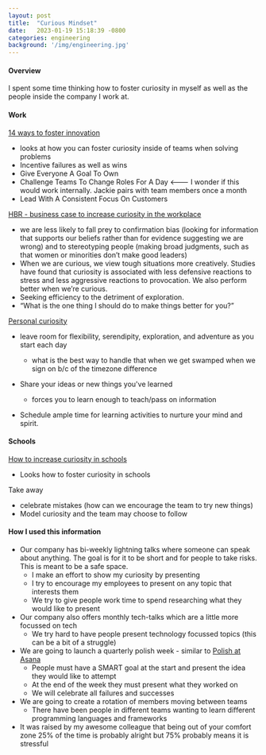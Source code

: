 ```yaml
---
layout: post
title:  "Curious Mindset"
date:   2023-01-19 15:18:39 -0800
categories: engineering 
background: '/img/engineering.jpg'
---
```


#### Overview
I spent some time thinking how to foster curiosity in myself as well as the people inside the company I work at.

#### Work

[14 ways to foster innovation](https://www.forbes.com/sites/forbescoachescouncil/2020/10/08/14-ways-to-foster-curious-and-innovative-teams/?sh=588ad4ef33e8)

- looks at how you can foster curiosity inside of teams when solving problems
- Incentive failures as well as wins
- Give Everyone A Goal To Own
- Challenge Teams To Change Roles For A Day  <--- I wonder if this would work internally.  Jackie pairs with team members once a month
- Lead With A Consistent Focus On Customers


[HBR - business case to increase curiosity in the workplace](https://hbr.org/2018/09/the-business-case-for-curiosity)

-  we are less likely to fall prey to confirmation bias (looking for information that supports our beliefs rather than for evidence suggesting we are wrong) and to stereotyping people (making broad judgments, such as that women or minorities don’t make good leaders)
- When we are curious, we view tough situations more creatively. Studies have found that curiosity is associated with less defensive reactions to stress and less aggressive reactions to provocation. We also perform better when we’re curious.
- Seeking efficiency to the detriment of exploration.
-  “What is the one thing I should do to make things better for you?”


[Personal curiosity](https://medium.com/an-idea/this-is-the-mindset-you-need-to-foster-everyday-curiosity-8bc9429dd2d2)

- leave room for flexibility, serendipity, exploration, and adventure as you start each day
    - what is the best way to handle that when we get swamped when we sign on b/c of the timezone difference

- Share your ideas or new things you've learned
    - forces you to learn enough to teach/pass on information

- Schedule ample time for learning activities to nurture your mind and spirit.


#### Schools

[How to increase curiosity in schools](https://www.pebblego.com/blog/fostering-curiosity-component-social-emotional-learning)

- Looks how to foster curiosity in schools

Take away
- celebrate mistakes (how can we encourage the team to try new things)
- Model curiosity and the team may choose to follow


#### How I used this information

- Our company has bi-weekly lightning talks where someone can speak about anything.  The goal is for it to be short and for people to take risks.  This is meant to be a safe space. 
  - I make an effort to show my curiosity by presenting 
  - I try to encourage my employees to present on any topic that interests them
  - We try to give people work time to spend researching what they would like to present
- Our company also offers monthly tech-talks which are a little more focussed on tech 
  - We try hard to have people present technology focussed topics (this can be a bit of a struggle)
- We are going to launch a quarterly polish week - similar to [Polish at Asana](https://blog.asana.com/2013/06/new-features-from-polish-week/)
  - People must have a SMART goal at the start and present the idea they would like to attempt
  - At the end of the week they must present what they worked on
  - We will celebrate all failures and successes
- We are going to create a rotation of members moving between teams 
  - There have been people in different teams wanting to learn different programming languages and frameworks
- It was raised by my awesome colleague that being out of your comfort zone 25% of the time is probably alright but 75% probably means it is stressful

